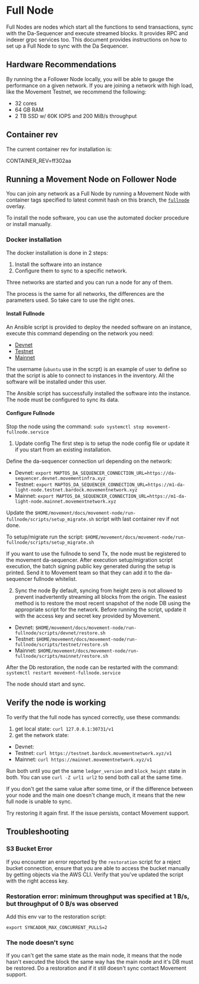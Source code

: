 # Full Node
Full Nodes are nodes which start all the functions to send transactions, sync with the Da-Sequencer and execute streamed blocks. It provides RPC and indexer grpc services too. This document provides instructions on how to set up a Full Node to sync with the Da Sequencer.

## Hardware Recommendations
By running the a Follower Node locally, you will be able to gauge the performance on a given network. If you are joining a network with high load, like the Movement Testnet, we recommend the following:
- 32 cores
- 64 GB RAM
- 2 TB SSD w/ 60K IOPS and 200 MiB/s throughput

## Container rev

The current container rev for installation is:

CONTAINER_REV=ff302aa

## Running a Movement Node on Follower Node
You can join any network as a Full Node by running a Movement Node with container tags specified to latest commit hash on this branch, the [`fullnode`](../../../../../docker/compose/movement-full-node/docker-compose.fullnode.yml) overlay.

To install the node software, you can use the automated docker procedure or install manually.

### Docker installation
The docker installation is done in 2 steps:
 1. Install the software into an instance
 2. Configure them to sync to a specific network.

 Three networks are started and you can run a node for any of them.

 The process is the same for all networks, the differences are the parameters used. So take care to use the right ones.

#### Install Fullnode
An Ansible script is provided to deploy the needed software on an instance, execute this command depending on the network you need:

 * [Devnet](ansible/devnet/README.md)
 * [Testnet](ansible/testnet/README.md)
 * [Mainnet](ansible/mainnet/README.md)

 The username (`ubuntu` use in the scrpt) is an example of user to define so that the script is able to connect to instances in the inventory.
 All the software will be installed under this user.


The Ansible script has successfully installed the software into the instance. The node must be configured to sync its data.

#### Configure Fullnode

Stop the node using the command: `sudo systemctl stop movement-fullnode.service`

1) Update config
The first step is to setup the node config file or update it if you start from an existing installation.

Define the da-sequencer connection url depending on the network:
 * Devnet: `export MAPTOS_DA_SEQUENCER_CONNECTION_URL=https://da-sequencer.devnet.movementinfra.xyz`
 * Testnet: `export MAPTOS_DA_SEQUENCER_CONNECTION_URL=https://m1-da-light-node.testnet.bardock.movementnetwork.xyz`
 * Mainnet: `export MAPTOS_DA_SEQUENCER_CONNECTION_URL=https://m1-da-light-node.mainnet.movementnetwork.xyz`

Update the `$HOME/movement/docs/movement-node/run-fullnode/scripts/setup_migrate.sh` script with last container rev if not done.

To setup/migrate run the script: `$HOME/movement/docs/movement-node/run-fullnode/scripts/setup_migrate.sh`

If you want to use the fullnode to send Tx, the node must be registered to the movement da-sequencer.
After execution setup/migration script execution, the batch signing public key generated during the setup is printed.
Send it to Movement team so that they can add it to the da-sequencer fullnode whitelist.

2) Sync the node
By default, syncing from height zero is not allowed to prevent inadvertently streaming all blocks from the origin. The easiest method is to restore the most recent snapshot of the node DB using the appropriate script for the network. Before running the script, update it with the access key and secret key provided by Movement.

  * Devnet: `$HOME/movement/docs/movement-node/run-fullnode/scripts/devnet/restore.sh`
  * Testnet: `$HOME/movement/docs/movement-node/run-fullnode/scripts/testnet/restore.sh`
  * Mainnet: `$HOME/movement/docs/movement-node/run-fullnode/scripts/mainnet/restore.sh`

After the Db restoration, the node can be restarted with the command: `systemctl restart movement-fullnode.service`

The node should start and sync.

## Verify the node is working

To verify that the full node has synced correctly, use these commands:
1) get local state: `curl 127.0.0.1:30731/v1`
2) get the network state:
 * Devnet:
 * Testnet: `curl https://testnet.bardock.movementnetwork.xyz/v1`
 * Mainnet: `curl https://mainnet.movementnetwork.xyz/v1`


Run both until you get the same `ledger_version` and `block_height` state in both. You can use `curl -Z url1 url2` to send both call at the same time.

If you don't get the same value after some time, or if the difference between your node and the main one doesn't change much, it means that the new full node is unable to sync.

Try restoring it again first. If the issue persists, contact Movement support.

## Troubleshooting 

### S3 Bucket Error
If you encounter an error reported by the `restoration` script for a reject bucket connection, ensure that you are able to access the bucket manually by getting objects via the AWS CLI.
Verify that you've updated the script with the right access key. 

### Restoration error: minimum throughput was specified at 1 B/s, but throughput of 0 B/s was observed
Add this env var to the restoration script:
```
export SYNCADOR_MAX_CONCURRENT_PULLS=2
```

### The node doesn't sync
If you can't get the same state as the main node, it means that the node hasn't executed the block the same way has the main node and it's DB must be restored.
Do a restoration and if it still doesn't sync contact Movement support.